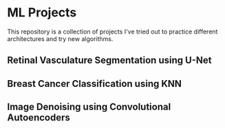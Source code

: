 # ML Projects

This repository is a collection of projects I've tried out to practice different architectures and try new algorithms. 

## Retinal Vasculature Segmentation using U-Net


## Breast Cancer Classification using KNN


## Image Denoising using Convolutional Autoencoders
